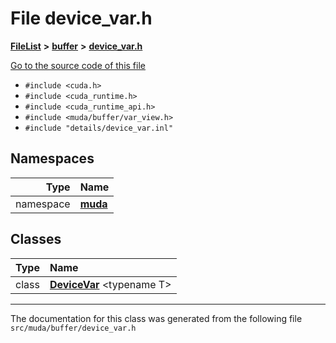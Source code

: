 

# File device\_var.h



[**FileList**](files.md) **>** [**buffer**](dir_9b44f68c181db0b11e9502e462454d05.md) **>** [**device\_var.h**](device__var_8h.md)

[Go to the source code of this file](device__var_8h_source.md)



* `#include <cuda.h>`
* `#include <cuda_runtime.h>`
* `#include <cuda_runtime_api.h>`
* `#include <muda/buffer/var_view.h>`
* `#include "details/device_var.inl"`













## Namespaces

| Type | Name |
| ---: | :--- |
| namespace | [**muda**](namespacemuda.md) <br> |


## Classes

| Type | Name |
| ---: | :--- |
| class | [**DeviceVar**](classmuda_1_1_device_var.md) &lt;typename T&gt;<br> |



















































------------------------------
The documentation for this class was generated from the following file `src/muda/buffer/device_var.h`

